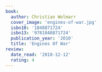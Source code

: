 ```yaml
---
book:
  author: Christian Wolmarr
  cover_image: 'engines-of-war.jpg'
  isbn10: '1848871724'
  isbn13: '9781848871724'
  publication_year: '2010'
  title: 'Engines Of War'
review:
  date_read: '2018-12-12'
  rating: 4
---
```

